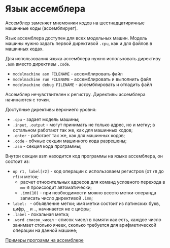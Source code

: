 # Язык ассемблера

Ассемблер заменяет мнемоники кодов на шестнадцатиричные машинные коды
(ассемблирует).

Язык ассемблера доступен для всех модельных машин.
Модель машины нужно задать первой директивой `.cpu`, как и для файлов в машинных
кодах.

Для использования языка ассемблера нужно использовать
директиву `.asm` вместо директивы `.code`.

- `modelmachine asm FILENAME` - ассемблировать файл
- `modelmachine run FILENAME` - ассемблировать и выполнить файл
- `modelmachine debug FILENAME` - ассемблировать и отладить файл

Ассемблер нечувствителен к регистру.
Директивы ассемблера начинаются с точки.

Доступные директивы верхниего уровня:

- `.cpu` - задает модель машины;
- `.input`, `.output` - могут принимать не только адрес, но и метку;
  в остальном работают так же, как для машинных кодов;
- `.enter` - работает так же, как для машинных кодов;
- `.code` - обчные секции машинного кода разрешены;
- `.asm` - секция кода программы;

Внутри секции asm находится код программы на языке ассемблера, он состоит из:

- `op r1, label[r2]` - код операции с использоваем регистров (от `r0` до `rf`)
  и меток;
    - расчет относительных адресов для команд условного перехода в `mm-0`
      происходит автоматически;
    - `.imm(10)` - при необходимости можно всесто метки-операнда записать число
      директивой `.imm`;
- `label: ` - объявление метки; имя метки состоит из латинских букв, цифр,
 `_` и `.`, начинается не с цифры;
- `.label` - локальная метка;
- `.word список_чисел` - список чисел в памяти как есть, каждое
  число занимает столько ячеек, сколько требуется для арифметической операции
  на данной машине;

[Примеры программ на ассемблере](/samples/asm)
